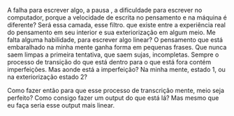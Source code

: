A falha para escrever algo, a pausa , a dificuldade para escrever no computador, porque a velocidade de escrita no pensamento e na máquina é diferente? Será essa camada, esse filtro. que existe entre a experiência real do pensamento em seu interior e sua exteriorização em algum meio.  Me falta alguma habilidade, para escrever algo linear? O pensamento que está embaralhado na minha mente ganha forma em pequenas frases. Que nunca saem limpas a primeira tentativa, que saem sujas, incompletas. Sempre o processo de transição do que está dentro para o que está fora contém imperfeições. Mas aonde está a imperfeição? Na minha mente, estado 1, ou na exteriorização estado 2?

Como fazer então para que esse processo de transcrição mente, meio seja perfeito? Como consigo fazer um output do que está lá? Mas mesmo que eu faça seria esse output mais linear.




